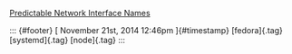 [Predictable Network Interface
Names](%20https://t.umblr.com/redirect?z=http%3A%2F%2Fwww.freedesktop.org%2Fwiki%2FSoftware%2Fsystemd%2FPredictableNetworkInterfaceNames%2F&t=NTI2ZjczZTU1ZGMxODBhMzkyMzU4YzMzZjczODc2MGZjMTIzYmFkOSxlaVRUdGg0WA%3D%3D&b=t%3Af-JKqRHWTpWK1DKXwqj3Yg&p=https%3A%2F%2Fdummdida.tumblr.com%2Fpost%2F103195814700%2Fpredictable-network-interface-names&m=1)

::: {#footer}
[ November 21st, 2014 12:46pm ]{#timestamp} [fedora]{.tag}
[systemd]{.tag} [node]{.tag}
:::
